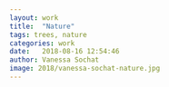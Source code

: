 ```yaml
---
layout: work
title:  "Nature"
tags: trees, nature
categories: work
date:   2018-08-16 12:54:46
author: Vanessa Sochat
image: 2018/vanessa-sochat-nature.jpg
--- 
```

